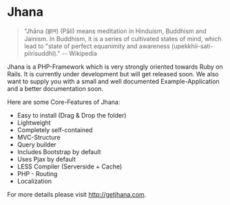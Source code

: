 Jhana
=====

> "Jhāna (झान) (Pāli) means meditation in Hinduism, Buddhism and Jainism. In Buddhism, it is a series of cultivated states of mind, which lead to "state of perfect equanimity and awareness (upekkhii-sati-piirisuddhl)."
-- Wikipedia

Jhana is a PHP-Framework which is very strongly oriented towards Ruby on Rails. It is currently under development but will get released soon. We also want to supply you with a small and well documented Example-Application and a better documentation soon. 

Here are some Core-Features of Jhana:

+ Easy to install (Drag & Drop the folder)
+ Lightweight
+ Completely self-contained
+ MVC-Structure
+ Query builder
+ Includes Bootstrap by default
+ Uses Pjax by default
+ LESS Compiler (Serverside + Cache)
+ PHP - Routing
+ Localization

For more details please visit http://getjhana.com.
